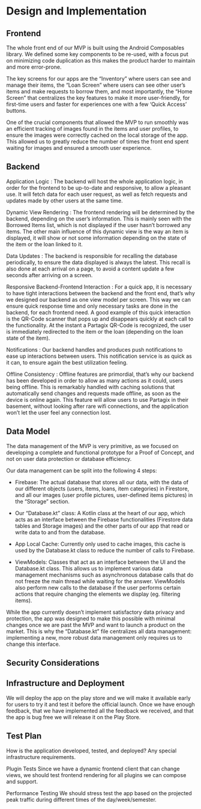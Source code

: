 # Design and Implementation

## Frontend


The whole front end of our MVP is built using the Android Composables library. We defined some key components to be re-used, with a focus put on minimizing code duplication as this makes the product harder to maintain and more error-prone. 

The key screens for our apps are the “Inventory” where users can see and manage their items, the “Loan Screen” where users can see other user’s items and make requests to borrow them, and most importantly, the “Home Screen” that centralizes the key features to make it more user-friendly, for first-time users and faster for experiences one with a few ‘Quick Access’ buttons. 

One of the crucial components that allowed the MVP to run smoothly was an efficient tracking of images found in the items and user profiles, to ensure the images were correctly cached on the local storage of the app. This allowed us to greatly reduce the number of times the front end spent waiting for images and ensured a smooth user experience. 


## Backend
Application Logic : 
The backend will host the whole application logic, in order for the frontend to be up-to-date and responsive, to allow a pleasant use. It will fetch data for each user request, as well as fetch requests and updates made by other users at the same time.

Dynamic View Rendering : 
The frontend rendering will be determined by the backend, depending on the user’s information. This is mainly seen with the Borrowed Items list, which is not displayed if the user hasn’t borrowed any items. The other main influence of this dynamic view is the way an item is displayed, it will show or not some information depending on the state of the item or the loan linked to it.

Data Updates :
The backend is responsible for recalling the database periodically, to ensure the data displayed is always the latest. This recall is also done at each arrival on a page, to avoid a content update a few seconds after arriving on a screen. 

Responsive Backend-Frontend Interaction : 
For a quick app, it is necessary to have tight interactions between the backend and the front end, that’s why we designed our backend as one view model per screen. This way we can ensure quick response time and only necessary tasks are done in the backend, for each frontend need. A good example of this quick interaction is the QR-Code scanner that pops up and disappears quickly at each call to the functionality. At the instant a Partagix QR-Code is recognized, the user is immediately redirected to the item or the loan (depending on the loan state of the item).

Notifications :
Our backend handles and produces push notifications to ease up interactions between users. This notification service is as quick as it can, to ensure again the best utilization feeling.

Offline Consistency :
Offline features are primordial, that’s why our backend has been developed in order to allow as many actions as it could, users being offline. This is remarkably handled with caching solutions that automatically send changes and requests made offline, as soon as the device is online again. This feature will allow users to use Partagix in their basement, without looking after rare wifi connections, and the application won’t let the user feel any connection lost.


## Data Model

The data management of the MVP is very primitive, as we focused on developing a complete and functional prototype for a Proof of Concept, and not on user data protection or database efficiency.

Our data management can be split into the following 4 steps:
- Firebase: The actual database that stores all our data, with the data of our different objects (users, items, loans, item categories) in Firestore, and all our images (user profile pictures, user-defined items pictures) in the “Storage” section.
  
- Our “Database.kt” class: A Kotlin class at the heart of our app, which acts as an interface between the Firebase functionalities (Firestore data tables and Storage images) and the other parts of our app that read or write data to and from the database.
  
- App Local Cache: Currently only used to cache images, this cache is used by the Database.kt class to reduce the number of calls to Firebase.
  
- ViewModels: Classes that act as an interface between the UI and the Database.kt class. This allows us to implement various data management mechanisms such as asynchronous database calls that do not freeze the main thread while waiting for the answer. ViewModels also perform new calls to the database if the user performs certain actions that require changing the elements we display (eg. filtering items). 

While the app currently doesn’t implement satisfactory data privacy and protection, the app was designed to make this possible with minimal changes once we are past the MVP and want to launch a product on the market. This is why the “Database.kt” file centralizes all data management: implementing a new, more robust data management only requires us to change this interface. 


## Security Considerations

## Infrastructure and Deployment

We will deploy the app on the play store and we will make it available early for users to try it and test it before the official launch. Once we have enough feedback, that we have implemented all the feedback we received, and that the app is bug free we will release it on the Play Store.


## Test Plan

How is the application developed, tested, and deployed?
Any special infrastructure requirements.

Plugin Tests Since we have a dynamic frontend client that can change views,
we should test frontend rendering for all plugins we can compose and support.

Performance Testing We should stress test the app based on the projected peak
traffic during different times of the day/week/semester.

